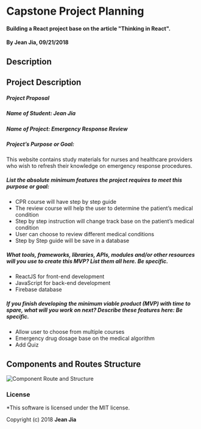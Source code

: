 # Capstone Project Planning

#### Building a React project base on the article "Thinking in React".

#### By Jean Jia, 09/21/2018

## Description



## Project Description

##### Project Proposal

##### Name of Student: Jean Jia

##### Name of Project: Emergency Response Review

##### Project’s Purpose or Goal:
This website contains study materials for nurses and healthcare providers who wish to refresh their knowledge on emergency response procedures.

##### List the absolute minimum features the project requires to meet this purpose or goal:

* CPR course will have step by step guide
* The review course will help the user to determine the patient’s medical condition
* Step by step instruction will change track base on the patient’s medical condition
* User can choose to review different medical conditions
* Step by Step guide will be save in a database

##### What tools, frameworks, libraries, APIs, modules and/or other resources will you use to create this MVP? List them all here. Be specific.

* ReactJS for front-end development
* JavaScript for back-end development
* Firebase database

##### If you finish developing the minimum viable product (MVP) with time to spare, what will you work on next? Describe these features here: Be specific.

* Allow user to choose from multiple courses
* Emergency drug dosage base on the medical algorithm
* Add Quiz

## Components and Routes Structure

![Component Route and Structure](Course-Structure.png)

### License

*This software is licensed under the MIT license.

Copyright (c) 2018 **Jean Jia**
